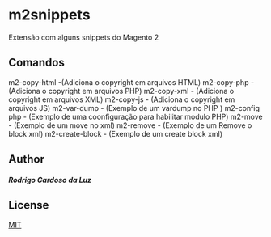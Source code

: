 # m2snippets
Extensão com alguns snippets do Magento 2

## Comandos
 m2-copy-html -(Adiciona o copyright em arquivos HTML)
 m2-copy-php - (Adiciona o copyright em arquivos PHP)
 m2-copy-xml - (Adiciona o copyright em arquivos XML)
 m2-copy-js - (Adiciona o copyright em arquivos JS)
 m2-var-dump - (Exemplo de um vardump no PHP )
 m2-config php - (Exemplo de uma coonfiguração para habilitar modulo PHP)
 m2-move     - (Exemplo de um move no xml)
 m2-remove   - (Exemplo de um Remove o block xml) 
 m2-create-block - (Exemplo de um create block xml) 
## Author
##### Rodrigo Cardoso da Luz

## License
[MIT](https://choosealicense.com/licenses/mit/)